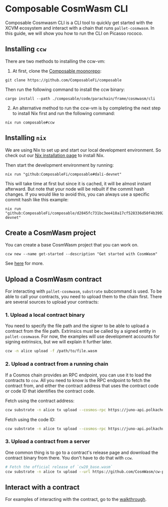 # Composable CosmWasm CLI

Composable Cosmwasm CLI is a CLI tool to quickly get started with the XCVM ecosystem and
interact with a chain that runs `pallet-cosmwasm`. In this guide, we will show you how to run the CLI on Picasso rococo.

## Installing `ccw`

There are two methods to installing the ccw-vm:

1. At first, clone the [Composable moonorepo](https://github.com/ComposableFi/composable):

```
git clone https://github.com/ComposableFi/composable
```

Then run the following command to install the ccw binary:

```
cargo install --path ./composable/code/parachain/frame/cosmwasm/cli
```

2. An alternative method to run the ccw-vm is by completing the next step to install Nix first and run the following command:

```
nix run composable#ccw
```

## Installing `nix` 

We are using Nix to set up and start our local development environment. So check out our 
[Nix installation page](https://docs.composable.finance/nix/install) to install Nix.

Then start the development environment by running:

```
nix run "github:ComposableFi/composable#dali-devnet"
```

This will take time at first but since it is cached, it will be almost instant afterward. But note that your node will be rebuilt if the commit hash changes. If you would like to avoid this, you can always use a specific commit hash like this example:

```
nix run "github:ComposableFi/composable/d2845fc731bc3ee418a17cf528336d50f4b39924#dali-devnet"
```

## Create a CosmWasm project

You can create a base CosmWasm project that you can work on.

```
ccw new --name get-started --description "Get started with CosmWasm"
```

See [here](./cosmwasm/new-project.md) for more.

## Upload a CosmWasm contract

For interacting with `pallet-cosmwasm`, `substrate` subcommand is used. To be able
to call your contracts, you need to upload them to the chain first. There are several
sources to upload your contracts:

### 1. Upload a local contract binary

You need to specify the file path and the signer to be able to upload a contract
from the file path. Extrinsics must be called by a signed entity in `pallet-cosmwasm`.
For now, the examples will use development accounts for signing extrinsics, but
we will explain it further later.

```sh
ccw -n alice upload -f /path/to/file.wasm
```

### 2. Upload a contract from a running chain

If a Cosmos chain provides an RPC endpoint, you can use it to load the contracts
to `ccw`. All you need to know is the RPC endpoint to fetch the
contract from, and either the contract address that uses the contract code
or code ID that identifies the contract code.

Fetch using the contract address:
```sh
ccw substrate -n alice tx upload --cosmos-rpc https://juno-api.polkachu.com --contract juno19rqljkh95gh40s7qdx40ksx3zq5tm4qsmsrdz9smw668x9zdr3lqtg33mf
```

Fetch using the code ID:
```sh
ccw substrate -n alice tx upload --cosmos-rpc https://juno-api.polkachu.com --code-id 1
```

### 3. Upload a contract from a server

One common thing is to go to a contract's release page and download the contract
binary from there. You don't have to do that with `ccw`.

```sh
# Fetch the official release of `cw20_base.wasm`
ccw substrate -n alice tx upload --url https://github.com/CosmWasm/cw-plus/releases/download/v1.0.1/cw20_base.wasm
```

## Interact with a contract

For examples of interacting with the contract, go to the [walkthrough](./cosmwasm/walkthrough.md).
